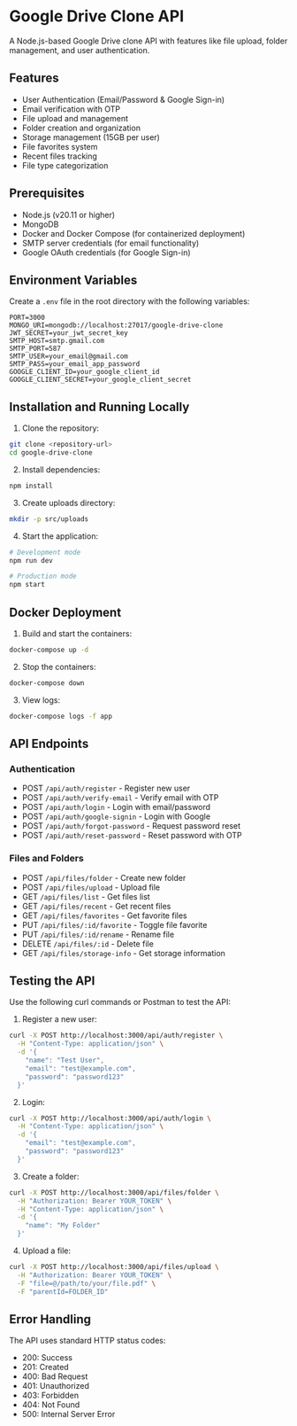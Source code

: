 # Google Drive Clone API

A Node.js-based Google Drive clone API with features like file upload, folder management, and user authentication.

## Features

- User Authentication (Email/Password & Google Sign-in)
- Email verification with OTP
- File upload and management
- Folder creation and organization
- Storage management (15GB per user)
- File favorites system
- Recent files tracking
- File type categorization

## Prerequisites

- Node.js (v20.11 or higher)
- MongoDB
- Docker and Docker Compose (for containerized deployment)
- SMTP server credentials (for email functionality)
- Google OAuth credentials (for Google Sign-in)

## Environment Variables

Create a `.env` file in the root directory with the following variables:

```env
PORT=3000
MONGO_URI=mongodb://localhost:27017/google-drive-clone
JWT_SECRET=your_jwt_secret_key
SMTP_HOST=smtp.gmail.com
SMTP_PORT=587
SMTP_USER=your_email@gmail.com
SMTP_PASS=your_email_app_password
GOOGLE_CLIENT_ID=your_google_client_id
GOOGLE_CLIENT_SECRET=your_google_client_secret
```

## Installation and Running Locally

1. Clone the repository:
```bash
git clone <repository-url>
cd google-drive-clone
```

2. Install dependencies:
```bash
npm install
```

3. Create uploads directory:
```bash
mkdir -p src/uploads
```

4. Start the application:
```bash
# Development mode
npm run dev

# Production mode
npm start
```

## Docker Deployment

1. Build and start the containers:
```bash
docker-compose up -d
```

2. Stop the containers:
```bash
docker-compose down
```

3. View logs:
```bash
docker-compose logs -f app
```

## API Endpoints

### Authentication
- POST `/api/auth/register` - Register new user
- POST `/api/auth/verify-email` - Verify email with OTP
- POST `/api/auth/login` - Login with email/password
- POST `/api/auth/google-signin` - Login with Google
- POST `/api/auth/forgot-password` - Request password reset
- POST `/api/auth/reset-password` - Reset password with OTP

### Files and Folders
- POST `/api/files/folder` - Create new folder
- POST `/api/files/upload` - Upload file
- GET `/api/files/list` - Get files list
- GET `/api/files/recent` - Get recent files
- GET `/api/files/favorites` - Get favorite files
- PUT `/api/files/:id/favorite` - Toggle file favorite
- PUT `/api/files/:id/rename` - Rename file
- DELETE `/api/files/:id` - Delete file
- GET `/api/files/storage-info` - Get storage information

## Testing the API

Use the following curl commands or Postman to test the API:

1. Register a new user:
```bash
curl -X POST http://localhost:3000/api/auth/register \
  -H "Content-Type: application/json" \
  -d '{
    "name": "Test User",
    "email": "test@example.com",
    "password": "password123"
  }'
```

2. Login:
```bash
curl -X POST http://localhost:3000/api/auth/login \
  -H "Content-Type: application/json" \
  -d '{
    "email": "test@example.com",
    "password": "password123"
  }'
```

3. Create a folder:
```bash
curl -X POST http://localhost:3000/api/files/folder \
  -H "Authorization: Bearer YOUR_TOKEN" \
  -H "Content-Type: application/json" \
  -d '{
    "name": "My Folder"
  }'
```

4. Upload a file:
```bash
curl -X POST http://localhost:3000/api/files/upload \
  -H "Authorization: Bearer YOUR_TOKEN" \
  -F "file=@/path/to/your/file.pdf" \
  -F "parentId=FOLDER_ID"
```

## Error Handling

The API uses standard HTTP status codes:
- 200: Success
- 201: Created
- 400: Bad Request
- 401: Unauthorized
- 403: Forbidden
- 404: Not Found
- 500: Internal Server Error

